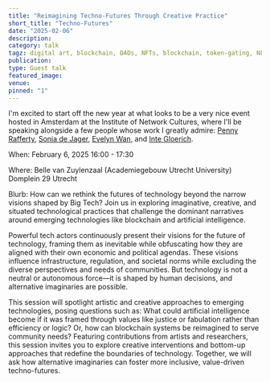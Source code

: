 ```yaml
---
title: "Reimagining Techno-Futures Through Creative Practice"
short_title: "Techno-Futures"
date: "2025-02-06"
description:
category: talk
tagz: digital art, blockchain, DAOs, NFTs, blockchain, token-gating, NFTs
publication:
type: Guest talk
featured_image:
venue:
pinned: "1"
---
```


I'm excited to start off the new year at what looks to be a very nice event hosted in Amsterdam at the Institute of Network Cultures, where I'll be speaking alongside a few people whose work I greatly admire: [Penny Rafferty](https://www.les-nouveaux-riches.com/interview-with-penny-rafferty/), [Sonia de Jager](https://n-o.ooo/), [Evelyn Wan](https://evelynwan.com/), and [Inte Gloerich](https://integloerich.nl/).


When: February 6, 2025 16:00 - 17:30

Where: Belle van Zuylenzaal (Academiegebouw Utrecht University) Domplein 29 Utrecht

Blurb: How can we rethink the futures of technology beyond the narrow visions shaped by Big Tech? Join us in exploring imaginative, creative, and situated technological practices that challenge the dominant narratives around emerging technologies like blockchain and artificial intelligence.

Powerful tech actors continuously present their visions for the future of technology, framing them as inevitable while obfuscating how they are aligned with their own economic and political agendas. These visions influence infrastructure, regulation, and societal norms while excluding the diverse perspectives and needs of communities. But technology is not a neutral or autonomous force—it is shaped by human decisions, and alternative imaginaries are possible.

This session will spotlight artistic and creative approaches to emerging technologies, posing questions such as: What could artificial intelligence become if it was framed through values like justice or fabulation rather than efficiency or logic? Or, how can blockchain systems be reimagined to serve community needs? Featuring contributions from artists and researchers, this session invites you to explore creative interventions and bottom-up approaches that redefine the boundaries of technology. Together, we will ask how alternative imaginaries can foster more inclusive, value-driven techno-futures.
